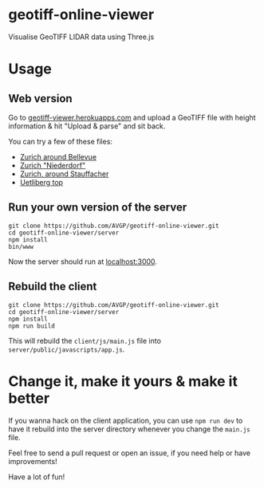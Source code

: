 # geotiff-online-viewer
Visualise GeoTIFF LIDAR data using Three.js

# Usage

## Web version

Go to [geotiff-viewer.herokuapps.com](https://geotiff-viewer.herokuapps.com) and upload a GeoTIFF file with height information & hit "Upload & parse" and sit back.

You can try a few of these files:

* [Zurich around Bellevue](http://maps.zh.ch/download/hoehen/2014/dom/tif/6830_2460.tif)
* [Zurich "Niederdorf"](http://maps.zh.ch/download/hoehen/2014/dom/tif/6830_2470.tif)
* [Zurich, around Stauffacher](http://maps.zh.ch/download/hoehen/2014/dom/tif/6820_2470.tif)
* [Uetliberg top](http://maps.zh.ch/download/hoehen/2014/dom/tif/6790_2440.tif)

## Run your own version of the server

```shell
git clone https://github.com/AVGP/geotiff-online-viewer.git
cd geotiff-online-viewer/server
npm install
bin/www
```
Now the server should run at [localhost:3000](http://localhost:3000).

## Rebuild the client
```shell
git clone https://github.com/AVGP/geotiff-online-viewer.git
cd geotiff-online-viewer/server
npm install
npm run build
```
This will rebuild the `client/js/main.js` file into `server/public/javascripts/app.js`.

# Change it, make it yours & make it better

If you wanna hack on the client application, you can use `npm run dev`
to have it rebuild into the server directory whenever you change the `main.js` file.

Feel free to send a pull request or open an issue, if you need help or have improvements!

Have a lot of fun!
